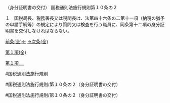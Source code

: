 （身分証明書の交付）
国税通則法施行規則第１０条の２

１　国税局長、税務署長又は税関長は、法第四十六条の二第十一項（納税の猶予の申請手続等）の規定により質問又は検査を行う職員に、同条第十二項の身分証明書を交付しなければならない。

[前条(全)←](国税通則法施行規則＿第１０条_.md)    [→次条(全)](国税通則法施行規則＿第１１条_.md)

[第１項(全)](国税通則法施行規則＿第１０条の２第１項_.md)  

[第１項 　 ](国税通則法施行規則＿第１０条の２第１項.md)  

#国税通則法施行規則

#国税通則法施行規則/第１０条の２（身分証明書の交付）

#国税通則法施行規則/第１０条の２（身分証明書の交付）

